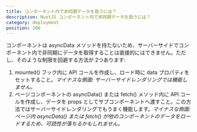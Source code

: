 ```yaml
---
title: コンポーネント内で非同期データを扱うには？
description: NuxtJS コンポーネント内で非同期データを扱うには？
category: deployment
position: 206
---
```


コンポーネントは asyncData メソッドを持たないため、サーバーサイドでコンポーネント内で非同期にデータを取得することは直接的にはできません。ただし、そのような制限を回避する方法が 2つあります:

1. mounted() フック内に API コールを作成し、ロード時に data プロパティをセットすること。*マイナスな側面: サーバーサイドレンダリングでは機能しません。*
2. ページコンポーネントの asyncData() または fetch() メソッド内に API コールを作成し、データを props としてサブコンポーネントへ渡すこと。この方法ではサーバーサイドレンダリングでもうまく機能します。*マイナスな側面: ページ内 asyncData() または fetch() が他のコンポーネントのデータをロードするため、可読性が落ちるかもしれません。*
